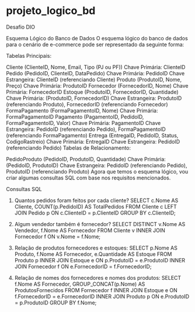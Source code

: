 # projeto_logico_bd
Desafio DIO

Esquema Lógico do Banco de Dados
O esquema lógico do banco de dados para o cenário de e-commerce pode ser representado da seguinte forma:

Tabelas Principais:

Cliente (ClienteID, Nome, Email, Tipo (PJ ou PF))
Chave Primária: ClienteID
Pedido (PedidoID, ClienteID, DataPedido)
Chave Primária: PedidoID
Chave Estrangeira: ClienteID (referenciando Cliente)
Produto (ProdutoID, Nome, Preço)
Chave Primária: ProdutoID
Fornecedor (FornecedorID, Nome)
Chave Primária: FornecedorID
Estoque (ProdutoID, FornecedorID, Quantidade)
Chave Primária: (ProdutoID, FornecedorID)
Chave Estrangeira: ProdutoID (referenciando Produto), FornecedorID (referenciando Fornecedor)
FormaPagamento (FormaPagamentoID, Nome)
Chave Primária: FormaPagamentoID
Pagamento (PagamentoID, PedidoID, FormaPagamentoID, Valor)
Chave Primária: PagamentoID
Chave Estrangeira: PedidoID (referenciando Pedido), FormaPagamentoID (referenciando FormaPagamento)
Entrega (EntregaID, PedidoID, Status, CodigoRastreio)
Chave Primária: EntregaID
Chave Estrangeira: PedidoID (referenciando Pedido)
Tabelas de Relacionamento:

PedidoProduto (PedidoID, ProdutoID, Quantidade)
Chave Primária: (PedidoID, ProdutoID)
Chave Estrangeira: PedidoID (referenciando Pedido), ProdutoID (referenciando Produto)
Agora que temos o esquema lógico, vou criar algumas consultas SQL com base nos requisitos mencionados.

Consultas SQL

1) Quantos pedidos foram feitos por cada cliente?
    SELECT c.Nome AS Cliente, COUNT(p.PedidoID) AS TotalPedidos
    FROM Cliente c
    LEFT JOIN Pedido p ON c.ClienteID = p.ClienteID
    GROUP BY c.ClienteID;
   
2) Algum vendedor também é fornecedor?
   SELECT DISTINCT v.Nome AS Vendedor, f.Nome AS Fornecedor
   FROM Cliente v
   INNER JOIN Fornecedor f ON v.Nome = f.Nome;

3) Relação de produtos fornecedores e estoques:
   SELECT p.Nome AS Produto, f.Nome AS Fornecedor, e.Quantidade AS Estoque
   FROM Produto p
   INNER JOIN Estoque e ON p.ProdutoID = e.ProdutoID
   INNER JOIN Fornecedor f ON e.FornecedorID = f.FornecedorID;

4) Relação de nomes dos fornecedores e nomes dos produtos:
   SELECT f.Nome AS Fornecedor, GROUP_CONCAT(p.Nome) AS ProdutosFornecidos
   FROM Fornecedor f
   INNER JOIN Estoque e ON f.FornecedorID = e.FornecedorID
   INNER JOIN Produto p ON e.ProdutoID = p.ProdutoID
   GROUP BY f.Nome;
